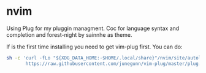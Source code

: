 # nvim

Using Plug for my pluggin managment.
Coc for language syntax and completion and forest-night by sainnhe as theme.

If is the first time installing you need to get vim-plug first.
You can do:

```bash
sh -c 'curl -fLo "${XDG_DATA_HOME:-$HOME/.local/share}"/nvim/site/autoload/plug.vim --create-dirs \
       https://raw.githubusercontent.com/junegunn/vim-plug/master/plug.vim'
```
